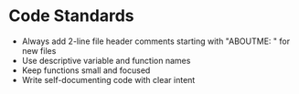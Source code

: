 # Code Standards

- Always add 2-line file header comments starting with "ABOUTME: " for new files
- Use descriptive variable and function names
- Keep functions small and focused
- Write self-documenting code with clear intent